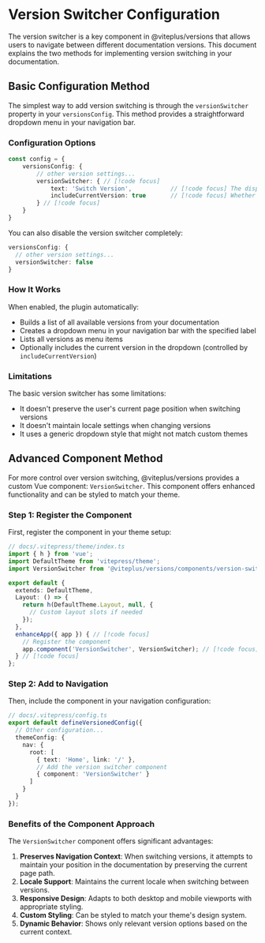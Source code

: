 # Version Switcher Configuration

The version switcher is a key component in @viteplus/versions that
allows users to navigate between different documentation versions.
This document explains the two methods for implementing version switching in your documentation.

## Basic Configuration Method

The simplest way to add version switching is through the `versionSwitcher` property in your `versionsConfig`.
This method provides a straightforward dropdown menu in your navigation bar.

### Configuration Options

```ts
const config = {
    versionsConfig: {
        // other version settings...
        versionSwitcher: { // [!code focus]
            text: 'Switch Version',           // [!code focus] The display label for the dropdown
            includeCurrentVersion: true       // [!code focus] Whether to include current version in the dropdown
        } // [!code focus]
    }
}
```

You can also disable the version switcher completely:

```ts
versionsConfig: {
  // other version settings...
  versionSwitcher: false
}
```

### How It Works

When enabled, the plugin automatically:

- Builds a list of all available versions from your documentation
- Creates a dropdown menu in your navigation bar with the specified label
- Lists all versions as menu items
- Optionally includes the current version in the dropdown (controlled by `includeCurrentVersion`)

### Limitations

The basic version switcher has some limitations:

- It doesn't preserve the user's current page position when switching versions
- It doesn't maintain locale settings when changing versions
- It uses a generic dropdown style that might not match custom themes

## Advanced Component Method

For more control over version switching, @viteplus/versions provides a custom Vue component: `VersionSwitcher`.
This component offers enhanced functionality and can be styled to match your theme.

### Step 1: Register the Component

First, register the component in your theme setup:

```ts
// docs/.vitepress/theme/index.ts
import { h } from 'vue';
import DefaultTheme from 'vitepress/theme';
import VersionSwitcher from '@viteplus/versions/components/version-switcher.component.vue'; // [!code focus]

export default {
  extends: DefaultTheme,
  Layout: () => {
    return h(DefaultTheme.Layout, null, {
      // Custom layout slots if needed
    });
  },
  enhanceApp({ app }) { // [!code focus]
    // Register the component
    app.component('VersionSwitcher', VersionSwitcher); // [!code focus]
  } // [!code focus]
};
```

### Step 2: Add to Navigation

Then, include the component in your navigation configuration:

```ts
// docs/.vitepress/config.ts
export default defineVersionedConfig({
  // Other configuration...
  themeConfig: {
    nav: {
      root: [ 
        { text: 'Home', link: '/' },
        // Add the version switcher component
        { component: 'VersionSwitcher' }
      ]
    }
  }
});
```

### Benefits of the Component Approach

The `VersionSwitcher` component offers significant advantages:

1. **Preserves Navigation Context**: When switching versions, it attempts to maintain your position in the documentation by preserving the current page path.
2. **Locale Support**: Maintains the current locale when switching between versions.
3. **Responsive Design**: Adapts to both desktop and mobile viewports with appropriate styling.
4. **Custom Styling**: Can be styled to match your theme's design system.
5. **Dynamic Behavior**: Shows only relevant version options based on the current context.
